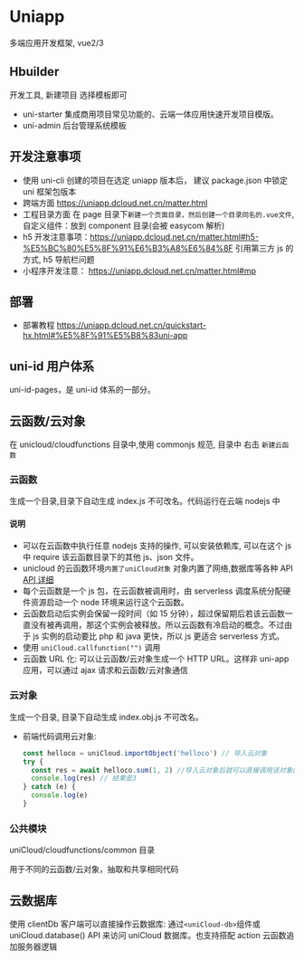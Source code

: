 # Uniapp

多端应用开发框架, vue2/3

## Hbuilder

开发工具, 新建项目 选择模板即可

- uni-starter 集成商用项目常见功能的、云端一体应用快速开发项目模版。
- uni-admin 后台管理系统模板

## 开发注意事项

- 使用 uni-cli 创建的项目在选定 uniapp 版本后， 建议 package.json 中锁定 uni 框架包版本
- 跨端方面 https://uniapp.dcloud.net.cn/matter.html
- 工程目录方面 在 page 目录下`新建一个页面目录，然后创建一个目录同名的.vue文件`, 自定义组件：放到 component 目录(会被 easycom 解析)
- h5 开发注意事项：https://uniapp.dcloud.net.cn/matter.html#h5-%E5%BC%80%E5%8F%91%E6%B3%A8%E6%84%8F 引用第三方 js 的方式, h5 导航栏问题
- 小程序开发注意： https://uniapp.dcloud.net.cn/matter.html#mp

## 部署

- 部署教程 https://uniapp.dcloud.net.cn/quickstart-hx.html#%E5%8F%91%E5%B8%83uni-app

## uni-id 用户体系

uni-id-pages，是 uni-id 体系的一部分。

## 云函数/云对象

在 unicloud/cloudfunctions 目录中,使用 commonjs 规范, 目录中 右击 `新建云函数`

### 云函数

生成一个目录,目录下自动生成 index.js 不可改名。代码运行在云端 nodejs 中

#### 说明

- 可以在云函数中执行任意 nodejs 支持的操作, 可以安装依赖库, 可以在这个 js 中 require 该云函数目录下的其他 js、json 文件。
- unicloud 的云函数环境`内置了uniCloud对象` 对象内置了网络,数据库等各种 API <a href="https://uniapp.dcloud.net.cn/uniCloud/cf-functions.html#unicloud-api%E5%88%97%E8%A1%A8">API 详细</a>
- 每个云函数是一个 js 包，在云函数被调用时，由 serverless 调度系统分配硬件资源启动一个 node 环境来运行这个云函数。
- 云函数启动后实例会保留一段时间（如 15 分钟），超过保留期后若该云函数一直没有被再调用，那这个实例会被释放。所以云函数有冷启动的概念。不过由于 js 实例的启动要比 php 和 java 更快，所以 js 更适合 serverless 方式。
- 使用 `uniCloud.callfunction("")` 调用
- 云函数 URL 化: 可以让云函数/云对象生成一个 HTTP URL。这样非 uni-app 应用，可以通过 ajax 请求和云函数/云对象通信

### 云对象

生成一个目录, 目录下自动生成 index.obj.js 不可改名。

- 前端代码调用云对象:
  ```js
  const helloco = uniCloud.importObject('helloco') // 导入云对象
  try {
    const res = await helloco.sum(1, 2) //导入云对象后就可以直接调用该对象的sum方法了，注意使用异步await
    console.log(res) // 结果是3
  } catch (e) {
    console.log(e)
  }
  ```

### 公共模块

uniCloud/cloudfunctions/common 目录

用于不同的云函数/云对象，抽取和共享相同代码

## 云数据库

使用 clientDb 客户端可以直接操作云数据库: 通过`<uniCloud-db>`组件或 uniCloud.database() API 来访问 uniCloud 数据库。也支持搭配 action 云函数追加服务器逻辑
